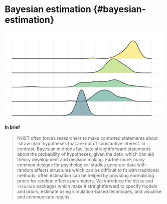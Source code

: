 # Bayesian estimation {#bayesian-estimation}



![](images/ridgeplot.png)

#### In brief

> NHST often forces researchers to make contorted statements about 'straw man'
> hypotheses that are not of substantive interest. In contrast, Bayesian methods
> facilitate straightforward statements about the probability of hypotheses, given the data,
> which can aid theory development and decision making. Furthermore, many common designs
> for psychological studies generate data with random effects structures which can be
> difficult to fit with traditional methods; often estimation can be helped by providing
> normalising priors for random effects parameters. We introduce the `RStan` and
> `rstanarm` packages which make it straightforward to specify models and priors,
> estimate using simulation-based techniques, and visualise and communicate results.
